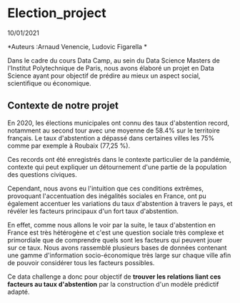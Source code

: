 ﻿# Election_project
 10/01/2021

*Auteurs :Arnaud Venencie, Ludovic Figarella *

Dans le cadre du cours Data Camp, au sein du Data Science Masters de l'Institut Polytechnique de Paris, nous avons élaboré un projet en Data Science ayant pour objectif de prédire au mieux un aspect social, scientifique ou économique.



## Contexte de notre projet

En 2020, les élections municipales ont connu des taux d'abstention record, notamment au second tour avec une moyenne de 58.4% sur le territoire français. Le taux d'abstention a dépassé dans certaines villes les 75% comme par exemple à Roubaix (77,25 %).

Ces records ont été enregistrés dans le contexte particulier de la pandémie, contexte qui peut expliquer un détournement d'une partie de la population des questions civiques. <br>

Cependant, nous avons eu l'intuition que ces conditions extrêmes, provoquant l'accentuation des inégalités sociales en France, ont pu également accentuer les variations du taux d'abstention à travers le pays, et révéler les facteurs principaux d'un fort taux d'abstention. <br>

En effet, comme nous allons le voir par la suite, le taux d'abstention en France est très hétérogène et c'est une question sociale très complexe et primordiale que de comprendre quels sont les facteurs qui peuvent jouer sur ce taux. 
Nous avons rassemblé plusieurs bases de données contenant une gamme d'information socio-économique très large sur chaque ville afin de pouvoir considérer tous les facteurs possibles. <br>

Ce data challenge a donc pour objectif de **trouver les relations liant ces facteurs au taux d'abstention** par la construction d'un modèle prédictif adapté.
